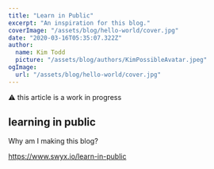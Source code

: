 ```yaml
---
title: "Learn in Public"
excerpt: "An inspiration for this blog."
coverImage: "/assets/blog/hello-world/cover.jpg"
date: "2020-03-16T05:35:07.322Z"
author:
  name: Kim Todd
  picture: "/assets/blog/authors/KimPossibleAvatar.jpeg"
ogImage:
  url: "/assets/blog/hello-world/cover.jpg"
---
```


⚠️ this article is a work in progress


## learning in public

Why am I making this blog?

https://www.swyx.io/learn-in-public
